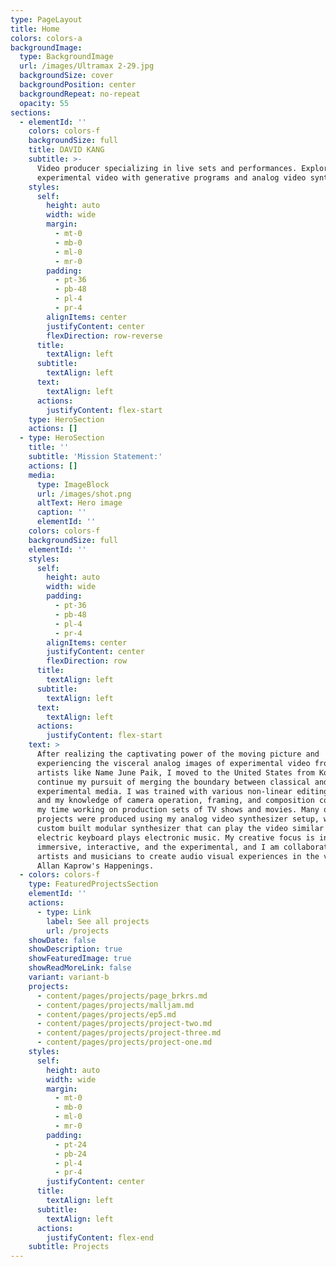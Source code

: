```yaml
---
type: PageLayout
title: Home
colors: colors-a
backgroundImage:
  type: BackgroundImage
  url: /images/Ultramax 2-29.jpg
  backgroundSize: cover
  backgroundPosition: center
  backgroundRepeat: no-repeat
  opacity: 55
sections:
  - elementId: ''
    colors: colors-f
    backgroundSize: full
    title: DAVID KANG
    subtitle: >-
      Video producer specializing in live sets and performances. Exploring
      experimental video with generative programs and analog video synthesizers.
    styles:
      self:
        height: auto
        width: wide
        margin:
          - mt-0
          - mb-0
          - ml-0
          - mr-0
        padding:
          - pt-36
          - pb-48
          - pl-4
          - pr-4
        alignItems: center
        justifyContent: center
        flexDirection: row-reverse
      title:
        textAlign: left
      subtitle:
        textAlign: left
      text:
        textAlign: left
      actions:
        justifyContent: flex-start
    type: HeroSection
    actions: []
  - type: HeroSection
    title: ''
    subtitle: 'Mission Statement:'
    actions: []
    media:
      type: ImageBlock
      url: /images/shot.png
      altText: Hero image
      caption: ''
      elementId: ''
    colors: colors-f
    backgroundSize: full
    elementId: ''
    styles:
      self:
        height: auto
        width: wide
        padding:
          - pt-36
          - pb-48
          - pl-4
          - pr-4
        alignItems: center
        justifyContent: center
        flexDirection: row
      title:
        textAlign: left
      subtitle:
        textAlign: left
      text:
        textAlign: left
      actions:
        justifyContent: flex-start
    text: >
      After realizing the captivating power of the moving picture and
      experiencing the visceral analog images of experimental video from video
      artists like Name June Paik, I moved to the United States from Korea to
      continue my pursuit of merging the boundary between classical and
      experimental media. I was trained with various non-linear editing software
      and my knowledge of camera operation, framing, and composition comes from
      my time working on production sets of TV shows and movies. Many of my
      projects were produced using my analog video synthesizer setup, which is a
      custom built modular synthesizer that can play the video similar to how an
      electric keyboard plays electronic music. My creative focus is in the
      immersive, interactive, and the experimental, and I am collaborating with
      artists and musicians to create audio visual experiences in the vein of
      Allan Kaprow's Happenings.
  - colors: colors-f
    type: FeaturedProjectsSection
    elementId: ''
    actions:
      - type: Link
        label: See all projects
        url: /projects
    showDate: false
    showDescription: true
    showFeaturedImage: true
    showReadMoreLink: false
    variant: variant-b
    projects:
      - content/pages/projects/page_brkrs.md
      - content/pages/projects/malljam.md
      - content/pages/projects/ep5.md
      - content/pages/projects/project-two.md
      - content/pages/projects/project-three.md
      - content/pages/projects/project-one.md
    styles:
      self:
        height: auto
        width: wide
        margin:
          - mt-0
          - mb-0
          - ml-0
          - mr-0
        padding:
          - pt-24
          - pb-24
          - pl-4
          - pr-4
        justifyContent: center
      title:
        textAlign: left
      subtitle:
        textAlign: left
      actions:
        justifyContent: flex-end
    subtitle: Projects
---
```

